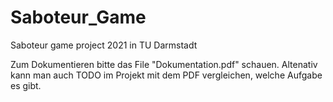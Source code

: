 # Saboteur_Game
Saboteur game project 2021 in TU Darmstadt

Zum Dokumentieren bitte das File "Dokumentation.pdf" schauen.
Altenativ kann man auch TODO im Projekt mit dem PDF vergleichen, welche Aufgabe es gibt.

